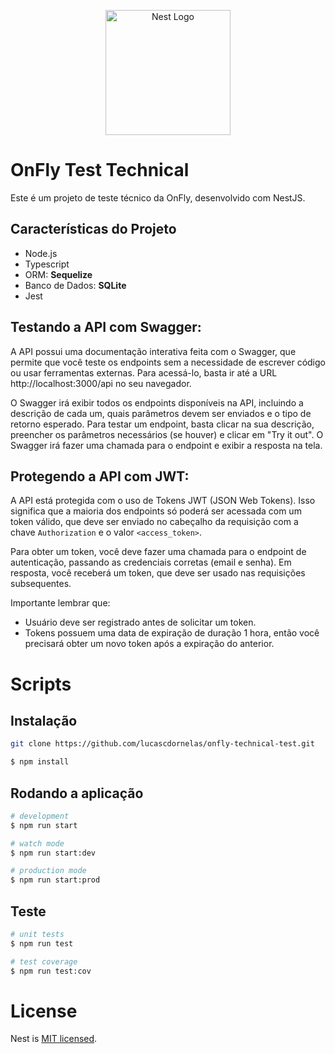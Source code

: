 <p align="center">
  <a href="http://nestjs.com/" target="blank"><img src="https://nestjs.com/img/logo-small.svg" width="200" alt="Nest Logo" /></a>
</p>

# OnFly Test Technical

Este é um projeto de teste técnico da OnFly, desenvolvido com NestJS.


## Características do Projeto

- Node.js
- Typescript
- ORM: **Sequelize**
- Banco de Dados: **SQLite**
- Jest


## Testando a API com Swagger:

A API possui uma documentação interativa feita com o Swagger, que permite que você teste os endpoints sem a necessidade de escrever código ou usar ferramentas externas. Para acessá-lo, basta ir até a URL http://localhost:3000/api no seu navegador.

O Swagger irá exibir todos os endpoints disponíveis na API, incluindo a descrição de cada um, quais parâmetros devem ser enviados e o tipo de retorno esperado. Para testar um endpoint, basta clicar na sua descrição, preencher os parâmetros necessários (se houver) e clicar em "Try it out". O Swagger irá fazer uma chamada para o endpoint e exibir a resposta na tela.


## Protegendo a API com JWT:

A API está protegida com o uso de Tokens JWT (JSON Web Tokens). Isso significa que a maioria dos endpoints só poderá ser acessada com um token válido, que deve ser enviado no cabeçalho da requisição com a chave `Authorization` e o valor `<access_token>`.

Para obter um token, você deve fazer uma chamada para o endpoint de autenticação, passando as credenciais corretas (email e senha). Em resposta, você receberá um token, que deve ser usado nas requisições subsequentes.

Importante lembrar que:
- Usuário deve ser registrado antes de solicitar um token.
- Tokens possuem uma data de expiração de duração 1 hora, então você precisará obter um novo token após a expiração do anterior.


# Scripts

## Instalação

```bash
git clone https://github.com/lucascdornelas/onfly-technical-test.git
```

```bash
$ npm install
```


## Rodando a aplicação

```bash
# development
$ npm run start

# watch mode
$ npm run start:dev

# production mode
$ npm run start:prod
```


## Teste

```bash
# unit tests
$ npm run test

# test coverage
$ npm run test:cov
```


# License

Nest is [MIT licensed](LICENSE).
